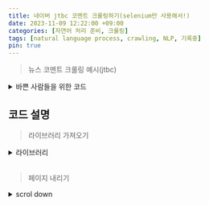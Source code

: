 ```yaml
---
title: 네이버 jtbc 코멘트 크롤링하기(selenium만 사용해서!)
date: 2023-11-09 12:22:00 +09:00
categories: [자연어 처리 준비, 크롤링]
tags: [natural language process, crawling, NLP, 기록중]
pin: true
---
```


>뉴스 코멘트 크롤링 예시(jtbc)


<details>
<summary>바쁜 사람들을 위한 코드</summary>
<div markdown = "1">
<br/>


```python
from selenium import webdriver
import time
import pandas as pd
from selenium.webdriver.common.by import By
import selenium

def scroll_down(driver):
        #scrollHeight = 창사이즈, 0에서부터 창사이즈까지 내림
        driver.execute_script("window.scrollTo(0,document.body.scrollHeight);")#스크립트를 실행 
        time.sleep(0.5)

chrome_options = webdriver.ChromeOptions()
chrome_options.add_argument('--headless')
driver = webdriver.Chrome(options=chrome_options)
url = "https://n.news.naver.com/article/comment/437/0000366181"#크롤링 사이트 입력
driver.get(url)
driver.implicitly_wait(10)
scroll_down(driver=driver)
all_comment_count_str = driver.find_element(By.CLASS_NAME, 'u_cbox_count').text
print(all_comment_count_str)
all_comment_count = int(all_comment_count_str)

scroll_down_comment = all_comment_count // 20


for t in range(1, scroll_down_comment + 1):
        driver.find_element(By.CLASS_NAME, 'u_cbox_more_wrap').click()
        driver.implicitly_wait(10)
        scroll_down(driver=driver)
        print(t)
scroll_down(driver=driver)


date = driver.find_elements(By.CLASS_NAME, 'u_cbox_date')
comment = driver.find_elements(By.CLASS_NAME, 'u_cbox_contents')

date_text = []
comment_text = []
for da, co in zip(date, comment):
        date_text.append(da.text)
        comment_text.append(co.text)

print(date_text)
print(comment_text)

df = pd.DataFrame()
df['시간'] = date_text
df['코멘트'] = comment_text

df.to_csv("crawling_single_news_comments.txt", index = False ,sep = '\t')

time.sleep(5)

driver.quit()
```
</div >
</details>

## 코드 설명

>라이브러리 가져오기

<details>
<summary>라이브러리</summary>
<div markdown = "1">

```python
from selenium import webdriver
import time
import pandas as pd
from selenium.webdriver.common.by import By
import selenium
```

</div >
</details>
<br/>

> 페이지 내리기

<details>
<summary>scrol down</summary>
<div markdown = "1">

```python
def scroll_down(driver):
        #scrollHeight = 창사이즈, 0에서부터 창사이즈까지 내림
        driver.execute_script("window.scrollTo(0,document.body.scrollHeight);")#스크립트를 실행 
        time.sleep(0.5)
```

</div >
</details>